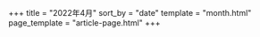 +++
title = "2022年4月"
sort_by = "date"
template = "month.html"
page_template = "article-page.html"
+++

